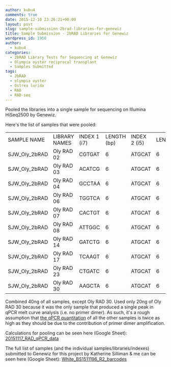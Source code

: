 ```yaml
---
author: kubu4
comments: true
date: 2015-12-10 23:26:21+00:00
layout: post
slug: sample-submission-2brad-libraries-for-genewiz
title: Sample Submission - 2bRAD Libraries for Genewiz
wordpress_id: 1950
author:
  - kubu4
categories:
  - 2bRAD Library Tests for Sequencing at Genewiz
  - Olympia oyster reciprocal transplant
  - Samples Submitted
tags:
  - 2bRAD
  - olympia oyster
  - Ostrea lurida
  - RAD
  - RAD-seq
---
```


Pooled the libraries into a single sample for sequencing on Illumina HiSeq2500 by Genewiz.

Here's the list of samples that were pooled:

<table cellpadding="0" cellspacing="0" border="0" dir="ltr" > 
<tbody >
<tr >

<td data-sheets-value="[null,2,"SJW_Oly_2bRAD"]" >SAMPLE NAME
</td>

<td data-sheets-value="[null,2,"Oly RAD 02"]" >LIBRARY NAMES
</td>

<td data-sheets-value="[null,2,"CGTGAT"]" >INDEX 1 (i7)
</td>

<td data-sheets-value="[null,3,null,6]" data-sheets-formula="=LEN(R[0]C[-1])" >LENGTH (bp)
</td>

<td data-sheets-value="[null,2,"ATGCAT"]" >INDEX 2 (i5)
</td>

<td data-sheets-value="[null,3,null,6]" data-sheets-formula="=LEN(R[0]C[-1])" >LENGTH
</td>
</tr>
<tr >

<td data-sheets-value="[null,2,"SJW_Oly_2bRAD"]" >SJW_Oly_2bRAD
</td>

<td data-sheets-value="[null,2,"Oly RAD 02"]" >Oly RAD 02
</td>

<td data-sheets-value="[null,2,"CGTGAT"]" >CGTGAT
</td>

<td data-sheets-value="[null,3,null,6]" data-sheets-formula="=LEN(R[0]C[-1])" >6
</td>

<td data-sheets-value="[null,2,"ATGCAT"]" >ATGCAT
</td>

<td data-sheets-value="[null,3,null,6]" data-sheets-formula="=LEN(R[0]C[-1])" >6
</td>
</tr>
<tr >

<td data-sheets-value="[null,2,"SJW_Oly_2bRAD"]" >SJW_Oly_2bRAD
</td>

<td data-sheets-value="[null,2,"Oly RAD 03"]" >Oly RAD 03
</td>

<td data-sheets-value="[null,2,"ACATCG"]" >ACATCG
</td>

<td data-sheets-value="[null,3,null,6]" data-sheets-formula="=LEN(R[0]C[-1])" >6
</td>

<td data-sheets-value="[null,2,"ATGCAT"]" >ATGCAT
</td>

<td data-sheets-value="[null,3,null,6]" data-sheets-formula="=LEN(R[0]C[-1])" >6
</td>
</tr>
<tr >

<td data-sheets-value="[null,2,"SJW_Oly_2bRAD"]" >SJW_Oly_2bRAD
</td>

<td data-sheets-value="[null,2,"Oly RAD 04"]" >Oly RAD 04
</td>

<td data-sheets-value="[null,2,"GCCTAA"]" >GCCTAA
</td>

<td data-sheets-value="[null,3,null,6]" data-sheets-formula="=LEN(R[0]C[-1])" >6
</td>

<td data-sheets-value="[null,2,"ATGCAT"]" >ATGCAT
</td>

<td data-sheets-value="[null,3,null,6]" data-sheets-formula="=LEN(R[0]C[-1])" >6
</td>
</tr>
<tr >

<td data-sheets-value="[null,2,"SJW_Oly_2bRAD"]" >SJW_Oly_2bRAD
</td>

<td data-sheets-value="[null,2,"Oly RAD 06"]" >Oly RAD 06
</td>

<td data-sheets-value="[null,2,"TGGTCA"]" >TGGTCA
</td>

<td data-sheets-value="[null,3,null,6]" data-sheets-formula="=LEN(R[0]C[-1])" >6
</td>

<td data-sheets-value="[null,2,"ATGCAT"]" >ATGCAT
</td>

<td data-sheets-value="[null,3,null,6]" data-sheets-formula="=LEN(R[0]C[-1])" >6
</td>
</tr>
<tr >

<td data-sheets-value="[null,2,"SJW_Oly_2bRAD"]" >SJW_Oly_2bRAD
</td>

<td data-sheets-value="[null,2,"Oly RAD 07"]" >Oly RAD 07
</td>

<td data-sheets-value="[null,2,"CACTGT"]" >CACTGT
</td>

<td data-sheets-value="[null,3,null,6]" data-sheets-formula="=LEN(R[0]C[-1])" >6
</td>

<td data-sheets-value="[null,2,"ATGCAT"]" >ATGCAT
</td>

<td data-sheets-value="[null,3,null,6]" data-sheets-formula="=LEN(R[0]C[-1])" >6
</td>
</tr>
<tr >

<td data-sheets-value="[null,2,"SJW_Oly_2bRAD"]" >SJW_Oly_2bRAD
</td>

<td data-sheets-value="[null,2,"Oly RAD 08"]" >Oly RAD 08
</td>

<td data-sheets-value="[null,2,"ATTGGC"]" >ATTGGC
</td>

<td data-sheets-value="[null,3,null,6]" data-sheets-formula="=LEN(R[0]C[-1])" >6
</td>

<td data-sheets-value="[null,2,"ATGCAT"]" >ATGCAT
</td>

<td data-sheets-value="[null,3,null,6]" data-sheets-formula="=LEN(R[0]C[-1])" >6
</td>
</tr>
<tr >

<td data-sheets-value="[null,2,"SJW_Oly_2bRAD"]" >SJW_Oly_2bRAD
</td>

<td data-sheets-value="[null,2,"Oly RAD 14"]" >Oly RAD 14
</td>

<td data-sheets-value="[null,2,"GATCTG"]" >GATCTG
</td>

<td data-sheets-value="[null,3,null,6]" data-sheets-formula="=LEN(R[0]C[-1])" >6
</td>

<td data-sheets-value="[null,2,"ATGCAT"]" >ATGCAT
</td>

<td data-sheets-value="[null,3,null,6]" data-sheets-formula="=LEN(R[0]C[-1])" >6
</td>
</tr>
<tr >

<td data-sheets-value="[null,2,"SJW_Oly_2bRAD"]" >SJW_Oly_2bRAD
</td>

<td data-sheets-value="[null,2,"Oly RAD 17"]" >Oly RAD 17
</td>

<td data-sheets-value="[null,2,"TCAAGT"]" >TCAAGT
</td>

<td data-sheets-value="[null,3,null,6]" data-sheets-formula="=LEN(R[0]C[-1])" >6
</td>

<td data-sheets-value="[null,2,"ATGCAT"]" >ATGCAT
</td>

<td data-sheets-value="[null,3,null,6]" data-sheets-formula="=LEN(R[0]C[-1])" >6
</td>
</tr>
<tr >

<td data-sheets-value="[null,2,"SJW_Oly_2bRAD"]" >SJW_Oly_2bRAD
</td>

<td data-sheets-value="[null,2,"Oly RAD 23"]" >Oly RAD 23
</td>

<td data-sheets-value="[null,2,"CTGATC"]" >CTGATC
</td>

<td data-sheets-value="[null,3,null,6]" data-sheets-formula="=LEN(R[0]C[-1])" >6
</td>

<td data-sheets-value="[null,2,"ATGCAT"]" >ATGCAT
</td>

<td data-sheets-value="[null,3,null,6]" data-sheets-formula="=LEN(R[0]C[-1])" >6
</td>
</tr>
<tr >

<td data-sheets-value="[null,2,"SJW_Oly_2bRAD"]" >SJW_Oly_2bRAD
</td>

<td data-sheets-value="[null,2,"Oly RAD 30"]" >Oly RAD 30
</td>

<td data-sheets-value="[null,2,"AAGCTA"]" >AAGCTA
</td>

<td data-sheets-value="[null,3,null,6]" data-sheets-formula="=LEN(R[0]C[-1])" >6
</td>

<td data-sheets-value="[null,2,"ATGCAT"]" >ATGCAT
</td>

<td data-sheets-value="[null,3,null,6]" data-sheets-formula="=LEN(R[0]C[-1])" >6
</td>
</tr>
</tbody>
</table>

Combined 40ng of all samples, except Oly RAD 30. Used only 20ng of Oly RAD 30 because it was the only sample that produced a single peak in qPCR melt curve analysis (i.e. no primer dimer). As such, it's a rough assumption that [the qPCR quantitation](https://robertslab.github.io/sams-notebook/2015-11-17-qpcr-oly-rad-seq-library-quantification-2.html) of all the other samples is twice as high as they should be due to the contribution of primer dimer amplification.

Calculations for pooling can be seen here (Google Sheet): [20151117_RAD_qPCR_data](https://docs.google.com/spreadsheets/d/1z7UAWm56JkQI04LKJ92dsWFhC0IFR-a9065aLP2jmso/edit?usp=sharing)

The full list of samples (and the individual samples/libraries/indexes) submitted to Genewiz for this project by Katherine Silliman & me can be seen here (Google Sheet): [White_BS1511196_R2_barcodes](https://docs.google.com/spreadsheets/d/1DJP4zpF3OcISOAQ-MM8bW85WcJqdB5EvcExs2wGvzcg/edit?usp=sharing)


